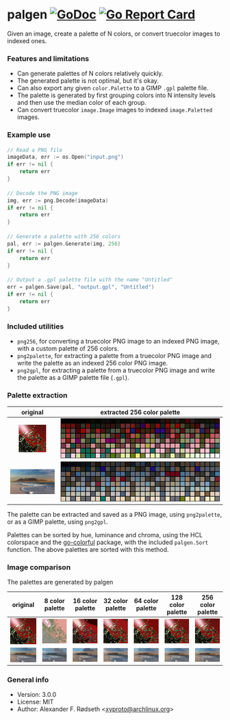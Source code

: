 # palgen [![GoDoc](https://godoc.org/github.com/xyproto/palgen?status.svg)](http://godoc.org/github.com/xyproto/palgen) [![Go Report Card](https://goreportcard.com/badge/github.com/xyproto/palgen)](https://goreportcard.com/report/github.com/xyproto/palgen)

Given an image, create a palette of N colors, or convert truecolor images to indexed ones.

### Features and limitations

* Can generate palettes of N colors relatively quickly.
* The generated palette is not optimal, but it's okay.
* Can also export any given `color.Palette` to a GIMP `.gpl` palette file.
* The palette is generated by first grouping colors into N intensity levels and then use the median color of each group.
* Can convert truecolor `image.Image` images to indexed `image.Paletted` images.

### Example use

```go
// Read a PNG file
imageData, err := os.Open("input.png")
if err != nil {
	return err
}

// Decode the PNG image
img, err := png.Decode(imageData)
if err != nil {
	return err
}

// Generate a palette with 256 colors
pal, err := palgen.Generate(img, 256)
if err != nil {
	return err
}

// Output a .gpl palette file with the name "Untitled"
err = palgen.Save(pal, "output.gpl", "Untitled")
if err != nil {
	return err
}
```

### Included utilities

* `png256`, for converting a truecolor PNG image to an indexed PNG image, with a custom palette of 256 colors.
* `png2palette`, for extracting a palette from a truecolor PNG image and write the palette as an indexed 256 color PNG image.
* `png2gpl`, for extracting a palette from a truecolor PNG image and write the palette as a GIMP palette file (`.gpl`).

### Palette extraction

| original | extracted 256 color palette |
| :---:    | :---:                       |
| ![png](testdata/splash.png) | ![png](testdata/splash_pal.png) |
| ![png](testdata/tm_small.png) | ![png](testdata/tm_small_pal.png) |

The palette can be extracted and saved as a PNG image, using `png2palette`, or as a GIMP palette, using `png2gpl`.

Palettes can be sorted by hue, luminance and chroma, using the HCL colorspace and the [go-colorful](https://github.com/lucasb-eyer/go-colorful) package, with the included `palgen.Sort` function. The above palettes are sorted with this method.

### Image comparison

The palettes are generated by palgen

| original | 8 color palette | 16 color palette | 32 color palette | 64 color palette | 128 color palette | 256 color palette |
| :---: | :---: | :---: | :---: | :---: | :---: | :---: |
| ![png](testdata/splash.png)      | ![png](testdata/splash8.png)   | ![png](testdata/splash16.png)   | ![png](testdata/splash32.png)   | ![png](testdata/splash64.png)   | ![png](testdata/splash128.png)   | ![png](testdata/splash256.png)   |
| ![png](testdata/tm_small.png)      | ![png](testdata/tm_small8.png)   | ![png](testdata/tm_small16.png)   | ![png](testdata/tm_small32.png)   | ![png](testdata/tm_small64.png)   | ![png](testdata/tm_small128.png)   | ![png](testdata/tm_small256.png)   |

### General info

* Version: 3.0.0
* License: MIT
* Author: Alexander F. Rødseth &lt;xyproto@archlinux.org&gt;
